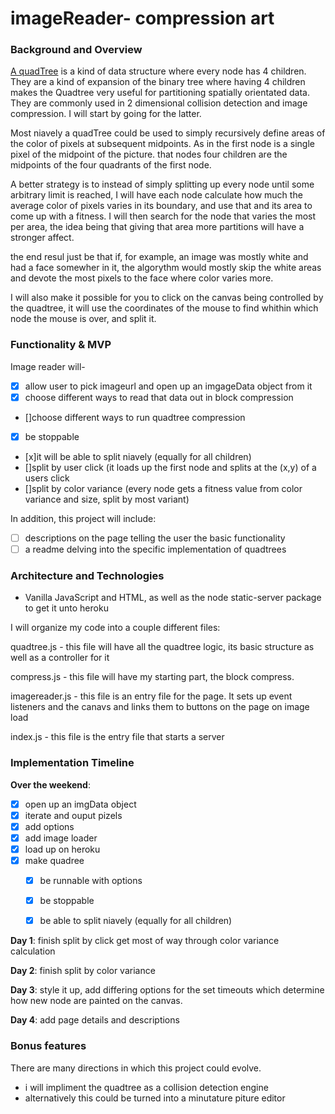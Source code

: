 # imageReader- compression art

### Background and Overview

[A quadTree](https://en.wikipedia.org/wiki/Quadtree) is a kind of data structure where every node has 4 children. They are a kind of expansion of the binary tree where having 4 children makes the Quadtree very useful for partitioning spatially orientated data. They are commonly used in 2 dimensional collision detection and image compression. I will start by going for the latter.

Most niavely a quadTree could be used to simply recursively define areas of the color of pixels at subsequent midpoints. As in the first node is a single pixel of the midpoint of the picture. that nodes four children are the midpoints of the four quadrants of the first node.

A better strategy is to instead of simply splitting up every node until some arbitrary limit is reached, I will have each node calculate how much the average color of pixels varies in its boundary, and use that and its area to come up with a fitness. I will then search for the node that varies the most per area, the idea being that giving that area more partitions will have a stronger affect.

the end resul just be that if, for example, an image was mostly white and had a face somewher in it, the algorythm would mostly skip the white areas and devote the most pixels to the face where color varies more. 

I will also make it possible for you to click on the canvas being controlled by the quadtree, it will use the coordinates of the mouse to find whithin which node the mouse is over, and split it. 

### Functionality & MVP  
Image reader will-
  - [x] allow user to pick imageurl and open up an imgageData object from it
  - [x] choose different ways to read that data out in block compression
   - []choose different ways to run quadtree compression
  - [x] be stoppable
  - [x]it will be able to split niavely (equally for all children)
  - []split by user click (it loads up the first node and splits at the (x,y) of a users click
  - []split by color variance (every node gets a fitness value from color variance and size, split by most variant)

In addition, this project will include:

- [ ] descriptions on the page telling the user the basic functionality
- [ ] a readme delving into the specific implementation of quadtrees

### Architecture and Technologies

- Vanilla JavaScript and HTML, as well as the node static-server package to get it unto heroku

I will organize my code into a couple different files:

quadtree.js - this file will have all the quadtree logic, its basic structure as well as a controller for it

compress.js - this file will have my starting part, the block compress. 

imagereader.js - this file is an entry file for the page. It sets up event listeners and the canavs and links them to buttons on the page on image load

index.js - this file is the entry file that starts a server
  

### Implementation Timeline

**Over the weekend**:
  - [x] open up an imgData object
  - [x] iterate and ouput pizels
   - [x] add options
   - [x] add image loader
   - [x] load up on heroku
- [x] make quadree
  - [x] be runnable with options
  - [x] be stoppable
  - [x] be able to split niavely (equally for all children)


**Day 1**: finish split by click get most of way through color variance calculation


**Day 2**: finish split by color variance


**Day 3**: style it up, add differing options for the set timeouts which determine how new node are painted on the canvas. 

**Day 4**: add page details and descriptions


### Bonus features

There are many directions in which this project could evolve.

- i will impliment the quadtree as a collision detection engine
- alternatively this could be turned into a minutature piture editor

